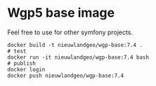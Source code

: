 # Wgp5 base image

Feel free to use for other symfony projects.


```
docker build -t nieuwlandgeo/wgp-base:7.4 .
# test
docker run -it nieuwlandgeo/wgp-base:7.4 bash
# publish
docker login
docker push nieuwlandgeo/wgp-base:7.4
```
